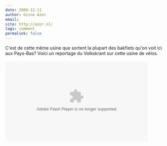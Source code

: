 ```yaml
---
date: 2009-12-11
author: Usine Azor
email: 
site: http://azor.nl/
tags: comment
permalink: false
---
```


C'est de cette même usine que sortent la plupart des bakfiets qu'on voit ici aux Pays-Bas? Voici un reportage du Volkskrant sur cette usine de vélos.
<br/><br/>
<object classid="clsid:D27CDB6E-AE6D-11cf-96B8-444553540000" width="450" height="253"><param name="movie" value="http://www.vk.tv/volkskrant.nl/flash/vk_main.swf?c=1149654"></param><param name="allowFullScreen" value="true"></param><param name="allowscriptaccess" value="always"></param><param name="wmode" value="opaque"></param><embed src="http://www.vk.tv/volkskrant.nl/flash/vk_main.swf?c=1149654" type="application/x-shockwave-flash" allowscriptaccess="always" allowfullscreen="true" wmode="opaque" width="450" height="253"></embed></object>
